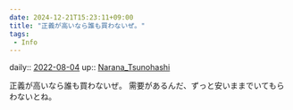 ```yaml
---
date: 2024-12-21T15:23:11+09:00
title: "正義が高いなら誰も買わないぜ。"
tags:
 - Info
---
```


daily:: [2022-08-04](Daily_Note/2022-08-04.md)
up:: [Narana_Tsunohashi](../Bar/Novel/Nacaria/Narana_Tsunohashi.md)

正義が高いなら誰も買わないぜ。
需要があるんだ、ずっと安いままでいてもらわないとね。